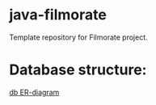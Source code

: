 # java-filmorate
Template repository for Filmorate project.

# Database structure:
[db ER-diagram](https://github.com/Katibat/java-filmorate/blob/add-friends-likes/java_filmorate_diagram.png)

